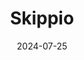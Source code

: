 ---  
layout: startup_page  
title: "Skippio"  
id: "order.skippio.io"  
permalink: "/skippioorder.skippio.io07252024/"  
website: "https://order.skippio.io/"  
funding_round: "Seed"  
funding_amount: "€540K"  
investors: "Private investors, Enterprise Ireland"  
about: "Skippio is an Irish startup that developed a platform to enhance the fan experience at large-scale venues and events by eliminating long food and beverage queues. The platform allows users to order and pay for food and beverages from anywhere in a venue, receiving real-time updates and using an express lane for pickup. This improves efficiency and increases venue revenues."  
markets: "Event Management, Technology, Application Software, Business/Productivity Software, FoodTech, Mobile Commerce, Restaurant Technology, Mobile"  
hq: "Dublin, Dublin, Ireland"  
founded_year: "2022"  
linkedin: "https://www.linkedin.com/company/skippio-limited/"  
twitter: "https://twitter.com/Skippio_app"  
instagram: ""  
facebook: ""  
crunchbase: "https://www.crunchbase.com/organization/skippio"  
pitchbook: "https://pitchbook.com/profiles/company/527327-11"  

date_display: "25-Jul-2024"  
date: "2024-07-25"

# SEO Optimization  
meta_title: "Skippio - Seed Funding (€540K)"  
meta_description: "Skippio, Skippio is an Irish startup that developed a platform to enhance the fan experience at large-scale venues and events by eliminating long food and beve..."  
meta_keywords: "Skippio, Event Management, Technology, Application Software, Business/Productivity Software, FoodTech, Mobile Commerce, Restaurant Technology, Mobile, Seed funding"  
canonical_url: "https://startup.projectstartups.com/skippioorder.skippio.io07252024/"  
---